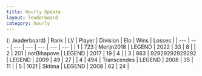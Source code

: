 ```yaml
---
title: Hourly Update
layout: leaderboard
category: hourly
---
```


{: .leaderboard}
| Rank | LV | Player | Division | Elo | Wins | Losses |
| --- | --- | --- | --- | --- | --- | --- |
| <span data-change="0">1</span> | 723 | <span title="ID: 489101">Merijn2018</span> | LEGEND | <span data-change="0">2022</span> | <span data-change="0">33</span> | <span data-change="0">8</span> |
| <span data-change="0">2</span> | 201 | <span title="ID: 413682">notBihapove</span> | LEGEND | <span data-change="0">2017</span> | <span data-change="0">19</span> | <span data-change="0">4</span> |
| <span data-change="0">3</span> | 863 | <span title="ID: 92077">92929292929292</span> | LEGEND | <span data-change="0">2009</span> | <span data-change="0">49</span> | <span data-change="0">27</span> |
| <span data-change="0">4</span> | 494 | <span title="ID: 185505">Transcendes</span> | LEGEND | <span data-change="0">2008</span> | <span data-change="0">35</span> | <span data-change="0">11</span> |
| <span data-change="0">5</span> | 1021 | <span title="ID: 353063">Sktima</span> | LEGEND | <span data-change="0">2008</span> | <span data-change="0">62</span> | <span data-change="0">24</span> |
